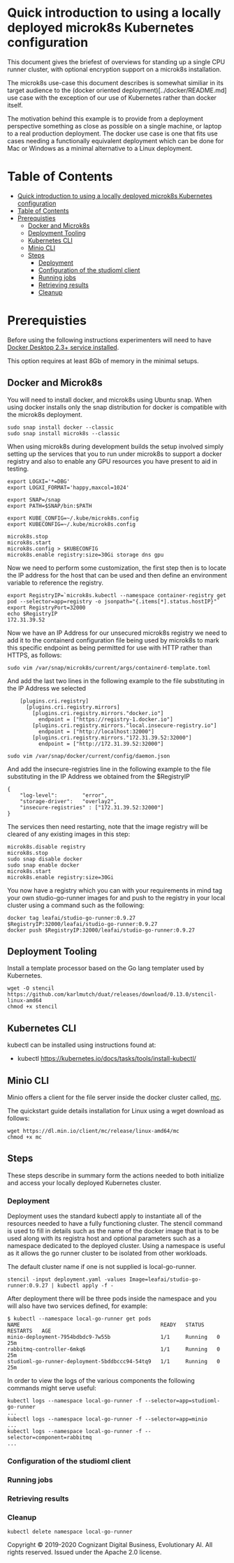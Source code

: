 # Quick introduction to using a locally deployed microk8s Kubernetes configuration

This document gives the briefest of overviews for standing up a single CPU runner cluster, with optional encryption support on a microk8s installation.

The microk8s use-case this document describes is somewhat similiar in its target audience to the (docker oriented deployment)[../docker/README.md] use case with the exception of our use of Kubernetes rather than docker itself.

The motivation behind this example is to provide from a deployment perspective something as close as possible on a single machine, or laptop to a real production deployment.  The docker use case is one that fits use cases needing a functionally equivalent deployment which can be done for Mac or Windows as a minimal alternative to a Linux deployment.

<!--ts-->

Table of Contents
=================

* [Quick introduction to using a locally deployed microk8s Kubernetes configuration](#quick-introduction-to-using-a-locally-deployed-microk8s-kubernetes-configuration)
* [Table of Contents](#table-of-contents)
* [Prerequisties](#prerequisties)
  * [Docker and Microk8s](#docker-and-microk8s)
  * [Deployment Tooling](#deployment-tooling)
  * [Kubernetes CLI](#kubernetes-cli)
  * [Minio CLI](#minio-cli)
  * [Steps](#steps)
    * [Deployment](#deployment)
    * [Configuration of the studioml client](#configuration-of-the-studioml-client)
    * [Running jobs](#running-jobs)
    * [Retrieving results](#retrieving-results)
    * [Cleanup](#cleanup)
<!--te-->

# Prerequisties

Before using the following instructions experimenters will need to have [Docker Desktop 2.3+ service installed](https://www.docker.com/products/docker-desktop).

This option requires at least 8Gb of memory in the minimal setups.

## Docker and Microk8s

You will need to install docker, and microk8s using Ubuntu snap.  When using docker installs only the snap distribution for docker is compatible with the microk8s deployment.

```console
sudo snap install docker --classic
sudo snap install microk8s --classic
```
When using microk8s during development builds the setup involved simply setting up the services that you to run under microk8s to support a docker registry and also to enable any GPU resources you have present to aid in testing.

```console
export LOGXI='*=DBG'
export LOGXI_FORMAT='happy,maxcol=1024'

export SNAP=/snap
export PATH=$SNAP/bin:$PATH

export KUBE_CONFIG=~/.kube/microk8s.config
export KUBECONFIG=~/.kube/microk8s.config

microk8s.stop
microk8s.start
microk8s.config > $KUBECONFIG
microk8s.enable registry:size=30Gi storage dns gpu
```

Now we need to perform some customization, the first step then is to locate the IP address for the host that can be used and then define an environment variable to reference the registry.  

```console
export RegistryIP=`microk8s.kubectl --namespace container-registry get pod --selector=app=registry -o jsonpath="{.items[*].status.hostIP}"`
export RegistryPort=32000
echo $RegistryIP
172.31.39.52
```

Now we have an IP Address for our unsecured microk8s registry we need to add it to the containerd configuration file being used by microk8s to mark this specific endpoint as being permitted for use with HTTP rather than HTTPS, as follows:

```console
sudo vim /var/snap/microk8s/current/args/containerd-template.toml
```

And add the last two lines in the following example to the file substituting in the IP Address we selected

```console
    [plugins.cri.registry]
      [plugins.cri.registry.mirrors]
        [plugins.cri.registry.mirrors."docker.io"]
          endpoint = ["https://registry-1.docker.io"]
        [plugins.cri.registry.mirrors."local.insecure-registry.io"]
          endpoint = ["http://localhost:32000"]
        [plugins.cri.registry.mirrors."172.31.39.52:32000"]
          endpoint = ["http://172.31.39.52:32000"]
```

```console
sudo vim /var/snap/docker/current/config/daemon.json
```

And add the insecure-registries line in the following example to the file substituting in the IP Address we obtained from the $RegistryIP

```console
{
    "log-level":        "error",
    "storage-driver":   "overlay2",
    "insecure-registries" : ["172.31.39.52:32000"]
}
```

The services then need restarting, note that the image registry will be cleared of any existing images in this step:

```console
microk8s.disable registry
microk8s.stop
sudo snap disable docker
sudo snap enable docker
microk8s.start
microk8s.enable registry:size=30Gi
```

You now have a registry which you can with your requirements in mind tag your own studio-go-runner images for and push to the registry in your local cluster using a command such as the following:

```
docker tag leafai/studio-go-runner:0.9.27 $RegistryIP:32000/leafai/studio-go-runner:0.9.27
docker push $RegistryIP:32000/leafai/studio-go-runner:0.9.27
```

## Deployment Tooling

Install a template processor based on the Go lang templater used by Kubernetes.

```
wget -O stencil https://github.com/karlmutch/duat/releases/download/0.13.0/stencil-linux-amd64
chmod +x stencil
```

## Kubernetes CLI

kubectl can be installed using instructions found at:

- kubectl https://kubernetes.io/docs/tasks/tools/install-kubectl/

## Minio CLI

Minio offers a client for the file server inside the docker cluster called, [mc](https://docs.min.io/docs/minio-client-quickstart-guide.html).

The quickstart guide details installation for Linux using a wget download as follows:

```
wget https://dl.min.io/client/mc/release/linux-amd64/mc
chmod +x mc
```

## Steps

These steps describe in summary form the actions needed to both initialize and access your locally deployed Kubernetes cluster.

### Deployment

Deployment uses the standard kubectl apply to instantiate all of the resources needed to have a fully functioning cluster.  The stencil command is used to fill in details such as the name of the docker image that is to be used along with its registra host and optional parameters such as a namespace dedicated to the deployed cluster.  Using a namespace is useful as it allows the go runner cluster to be isolated from other workloads.

The default cluster name if one is not supplied is local-go-runner.

```
stencil -input deployment.yaml -values Image=leafai/studio-go-runner:0.9.27 | kubectl apply -f -
```

After deployment there will be three pods inside the namespace and you will also have two services defined, for example:

```
$ kubectl --namespace local-go-runner get pods
NAME                                             READY   STATUS    RESTARTS   AGE
minio-deployment-7954bdbdc9-7w55b                1/1     Running   0          25m
rabbitmq-controller-6mkq6                        1/1     Running   0          25m
studioml-go-runner-deployment-5bddbccc94-54tq9   1/1     Running   0          25m
```

In order to view the logs of the various components the following commands might serve useful:

```
kubectl logs --namespace local-go-runner -f --selector=app=studioml-go-runner
...
kubectl logs --namespace local-go-runner -f --selector=app=minio
...
kubectl logs --namespace local-go-runner -f --selector=component=rabbitmq
...
```

### Configuration of the studioml client

### Running jobs

### Retrieving results

### Cleanup

```
kubectl delete namespace local-go-runner
```

Copyright © 2019-2020 Cognizant Digital Business, Evolutionary AI. All rights reserved. Issued under the Apache 2.0 license.
